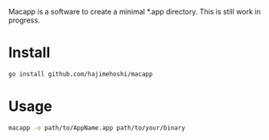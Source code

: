 Macapp is a software to create a minimal *.app directory. This is still work in progress.

# Install

```sh
go install github.com/hajimehoshi/macapp
```

# Usage

```sh
macapp -o path/to/AppName.app path/to/your/binary
```
